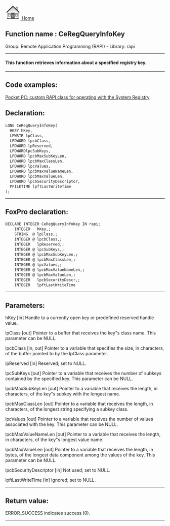 [<img src="../../images/home.png"> Home ](https://github.com/VFPX/Win32API)  

## Function name : CeRegQueryInfoKey
Group: Remote Application Programming (RAPI) - Library: rapi    
***  


#### This function retrieves information about a specified registry key.
***  


## Code examples:
[Pocket PC: custom RAPI class for operating with the System Registry](../../samples/sample_441.md)  

## Declaration:
```foxpro  
LONG CeRegQueryInfoKey(
  HKEY hKey,
  LPWSTR lpClass,
  LPDWORD lpcbClass,
  LPDWORD lpReserved,
  LPDWORDlpcSubKeys,
  LPDWORD lpcbMaxSubKeyLen,
  LPDWORD lpcbMaxClassLen,
  LPDWORD lpcValues,
  LPDWORD lpcbMaxValueNameLen,
  LPDWORD lpcbMaxValueLen,
  LPDWORD lpcbSecurityDescriptor,
  PFILETIME lpftLastWriteTime
);  
```  
***  


## FoxPro declaration:
```foxpro  
DECLARE INTEGER CeRegQueryInfoKey IN rapi;
	INTEGER   hKey,;
	STRING  @ lpClass,;
	INTEGER @ lpcbClass,;
	INTEGER   lpReserved,;
	INTEGER @ lpcSubKeys,;
	INTEGER @ lpcbMaxSubKeyLen,;
	INTEGER @ lpcbMaxClassLen,;
	INTEGER @ lpcValues,;
	INTEGER @ lpcbMaxValueNameLen,;
	INTEGER @ lpcbMaxValueLen,;
	INTEGER   lpcbSecurityDescr,;
	INTEGER   lpftLastWriteTime  
```  
***  


## Parameters:
hKey 
[in] Handle to a currently open key or predefined reserved handle value.

lpClass 
[out] Pointer to a buffer that receives the key"s class name. This parameter can be NULL. 

lpcbClass 
[in, out] Pointer to a variable that specifies the size, in characters, of the buffer pointed to by the lpClass parameter.

lpReserved 
[in] Reserved; set to NULL. 

lpcSubKeys 
[out] Pointer to a variable that receives the number of subkeys contained by the specified key. This parameter can be NULL. 

lpcbMaxSubKeyLen 
[out] Pointer to a variable that receives the length, in characters, of the key"s subkey with the longest name.

lpcbMaxClassLen 
[out] Pointer to a variable that receives the length, in characters, of the longest string specifying a subkey class.

lpcValues 
[out] Pointer to a variable that receives the number of values associated with the key. This parameter can be NULL. 

lpcbMaxValueNameLen 
[out] Pointer to a variable that receives the length, in characters, of the key"s longest value name. 

lpcbMaxValueLen 
[out] Pointer to a variable that receives the length, in bytes, of the longest data component among the values of the key. This parameter can be NULL. 

lpcbSecurityDescriptor 
[in] Not used; set to NULL. 

lpftLastWriteTime 
[in] Ignored; set to NULL.   
***  


## Return value:
ERROR_SUCCESS indicates success (0).  
***  

